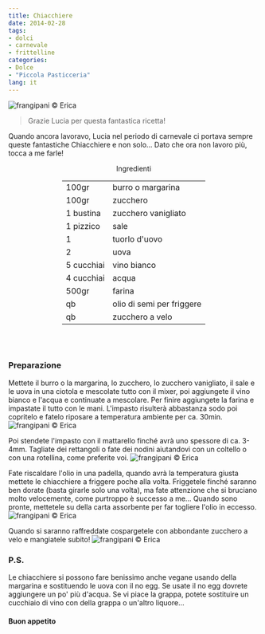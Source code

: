 ```yaml
---
title: Chiacchiere
date: 2014-02-28
tags:
- dolci
- carnevale
- frittelline
categories:
- Dolce
- "Piccola Pasticceria"
lang: it
---
```

![](header.jpg "frangipani © Erica")

> Grazie Lucia per questa fantastica ricetta!

Quando ancora lavoravo, Lucia nel periodo di carnevale ci portava sempre queste fantastiche Chiacchiere e non solo... Dato che ora non lavoro più, tocca a me farle! 

<div id="wrapper" style="text-align: center">
  <div id="yourdiv" style="display: inline-block;">
    <div class="ingredients">
      <div class="ingredients-title">Ingredienti</div>
      <table>
        <tbody>
          <tr>
            <td>100gr</td>
            <td>burro o margarina</td>
          </tr>
          <tr>
            <td>100gr</td>
            <td>zucchero</td>
          </tr>
          <tr>
            <td>1 bustina</td>
            <td>zucchero vanigliato</td>
          </tr>
          <tr>
            <td>1 pizzico</td>
            <td>sale</td>
          </tr>
          <tr>
            <td>1</td>
            <td>tuorlo d'uovo</td>
          </tr>
          <tr>
            <td>2</td>
            <td>uova</td>
          </tr>
          <tr>
            <td>5 cucchiai</td>
            <td>vino bianco</td>
          </tr>
          <tr>
            <td>4 cucchiai</td>
            <td>acqua</td>
          </tr>
          <tr>
            <td>500gr</td>
            <td>farina</td>
          </tr>
          <tr>
            <td>qb</td>
            <td>olio di semi per friggere</td>
          </tr>
          <tr>
            <td>qb</td>
            <td>zucchero a velo</td>       
          </tr>
        </tbody>
      </table>
      <br></br>
    </div>
  </div>
</div>


<h3>
  <font color="grey">
    <i class="fa fa-cogs"></i>
  </font> Preparazione
</h3>

Mettete il burro o la margarina, lo zucchero, lo zucchero vanigliato, il sale e le uova in una ciotola e mescolate tutto con il mixer, poi aggiungete il vino bianco e l'acqua e continuate a mescolare. Per finire aggiungete la farina e impastate il tutto con le mani. L'impasto risulterà abbastanza sodo poi copritelo e fatelo riposare a temperatura ambiente per ca. 30min.
![](impasto.jpg "frangipani © Erica")

Poi stendete l'impasto con il mattarello finché avrà uno spessore di ca. 3-4mm. Tagliate dei rettangoli o fate dei nodini aiutandovi con un coltello o con una rotellina, come preferite voi.
![](tagliate.jpg "frangipani © Erica")

Fate riscaldare l'olio in una padella, quando avrà la temperatura giusta mettete le chiacchiere a friggere poche alla volta. Friggetele finché saranno ben dorate (basta girarle solo una volta), ma fate attenzione che si bruciano molto velocemente, come purtroppo è successo a me... Quando sono pronte, mettetele su della carta assorbente per far togliere l'olio in eccesso.
![](fritte.jpg "frangipani © Erica")

Quando si saranno raffreddate cospargetele con abbondante zucchero a velo e mangiatele subito!
![](risultato.jpg "frangipani © Erica")


<h3>
  <font color="#FFCC00">
    <i class="fa fa-lightbulb-o"></i>
  </font> P.S.
</h3>

Le chiacchiere si possono fare benissimo anche vegane usando della margarina e sostituendo le uova con il no egg. Se usate il no egg dovrete aggiungere un po' più d'acqua. Se vi piace la grappa, potete sostituire un cucchiaio di vino con della grappa o un'altro liquore...

<h4>Buon appetito
  <font color="red">
    <i class="fa fa-smile-o"></i>
  </font>
</h4>